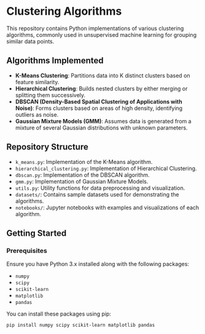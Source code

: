 # Clustering Algorithms

This repository contains Python implementations of various clustering algorithms, commonly used in unsupervised machine learning for grouping similar data points.

## Algorithms Implemented

- **K-Means Clustering**: Partitions data into K distinct clusters based on feature similarity.
- **Hierarchical Clustering**: Builds nested clusters by either merging or splitting them successively.
- **DBSCAN (Density-Based Spatial Clustering of Applications with Noise)**: Forms clusters based on areas of high density, identifying outliers as noise.
- **Gaussian Mixture Models (GMM)**: Assumes data is generated from a mixture of several Gaussian distributions with unknown parameters.

## Repository Structure

- `k_means.py`: Implementation of the K-Means algorithm.
- `hierarchical_clustering.py`: Implementation of Hierarchical Clustering.
- `dbscan.py`: Implementation of the DBSCAN algorithm.
- `gmm.py`: Implementation of Gaussian Mixture Models.
- `utils.py`: Utility functions for data preprocessing and visualization.
- `datasets/`: Contains sample datasets used for demonstrating the algorithms.
- `notebooks/`: Jupyter notebooks with examples and visualizations of each algorithm.

## Getting Started

### Prerequisites

Ensure you have Python 3.x installed along with the following packages:

- `numpy`
- `scipy`
- `scikit-learn`
- `matplotlib`
- `pandas`

You can install these packages using pip:

```bash
pip install numpy scipy scikit-learn matplotlib pandas

